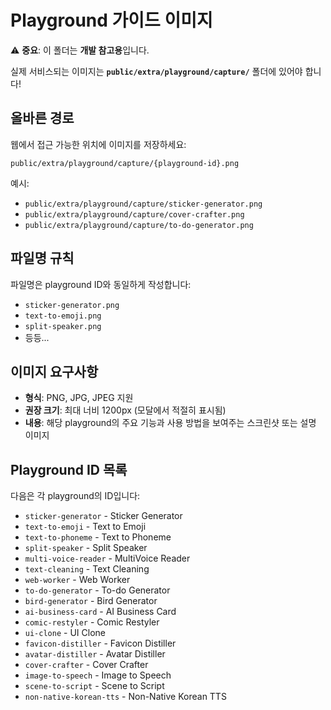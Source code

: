 # Playground 가이드 이미지

⚠️ **중요**: 이 폴더는 **개발 참고용**입니다. 

실제 서비스되는 이미지는 **`public/extra/playground/capture/`** 폴더에 있어야 합니다!

## 올바른 경로

웹에서 접근 가능한 위치에 이미지를 저장하세요:

```
public/extra/playground/capture/{playground-id}.png
```

예시:
- `public/extra/playground/capture/sticker-generator.png`
- `public/extra/playground/capture/cover-crafter.png`
- `public/extra/playground/capture/to-do-generator.png`

## 파일명 규칙

파일명은 playground ID와 동일하게 작성합니다:
- `sticker-generator.png`
- `text-to-emoji.png`
- `split-speaker.png`
- 등등...

## 이미지 요구사항

- **형식**: PNG, JPG, JPEG 지원
- **권장 크기**: 최대 너비 1200px (모달에서 적절히 표시됨)
- **내용**: 해당 playground의 주요 기능과 사용 방법을 보여주는 스크린샷 또는 설명 이미지

## Playground ID 목록

다음은 각 playground의 ID입니다:

- `sticker-generator` - Sticker Generator
- `text-to-emoji` - Text to Emoji
- `text-to-phoneme` - Text to Phoneme
- `split-speaker` - Split Speaker
- `multi-voice-reader` - MultiVoice Reader
- `text-cleaning` - Text Cleaning
- `web-worker` - Web Worker
- `to-do-generator` - To-do Generator
- `bird-generator` - Bird Generator
- `ai-business-card` - AI Business Card
- `comic-restyler` - Comic Restyler
- `ui-clone` - UI Clone
- `favicon-distiller` - Favicon Distiller
- `avatar-distiller` - Avatar Distiller
- `cover-crafter` - Cover Crafter
- `image-to-speech` - Image to Speech
- `scene-to-script` - Scene to Script
- `non-native-korean-tts` - Non-Native Korean TTS
